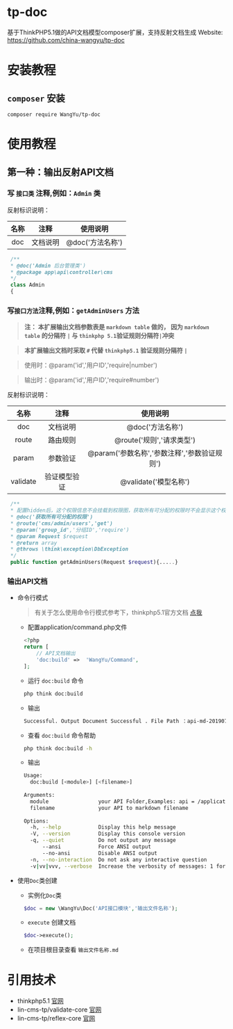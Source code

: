 # tp-doc

基于ThinkPHP5.1做的API文档模型composer扩展，支持反射文档生成
Website: https://github.com/china-wangyu/tp-doc


# 安装教程

## `composer` 安装
 
```composer
composer require WangYu/tp-doc
```

# 使用教程

## 第一种：输出反射API文档

### 写 `接口类` 注释,例如：`Admin` 类

   反射标识说明：
    
   | 名称 | 注释 | 使用说明 |
   | :----: | :----: | :----: |
   | doc | 文档说明 | @doc('方法名称') |
    
   ```php
    /**
    * @doc('Admin 后台管理类')
    * @package app\api\controller\cms
    */
    class Admin
    {
   ```

### 写`接口方法`注释,例如：`getAdminUsers` 方法

   > **注： 本扩展输出文档参数表是 `markdown table` 做的，
   因为 `markdown table` 的分隔符 `|` 与 `thinkphp 5.1`验证规则分隔符`|`冲突**
    
   > **本扩展输出文档时采取 `#` 代替 `thinkphp5.1` 验证规则分隔符 `|`**
    
   > 使用时：@param('id','用户ID','require|number')
    
   > 输出时：@param('id','用户ID','require#number')
    
   反射标识说明：
    
   | 名称 | 注释 | 使用说明 |
   | :----: | :----: | :----: |
   | doc | 文档说明 | @doc('方法名称') |
   | route | 路由规则 | @route('规则','请求类型') |
   | param | 参数验证 | @param('参数名称','参数注释','参数验证规则') |
   | validate | 验证模型验证 | @validate('模型名称') |
    
   ```php
    /**
    * 配置hidden后，这个权限信息不会挂载到权限图，获取所有可分配的权限时不会显示这个权限
    * @doc('获取所有可分配的权限')
    * @route('cms/admin/users','get')
    * @param('group_id','分组ID','require')
    * @param Request $request
    * @return array
    * @throws \think\exception\DbException
    */
    public function getAdminUsers(Request $request){.....}
   ```

### 输出API文档

- 命令行模式 
  
  > 有关于怎么使用命令行模式参考下，thinkphp5.1官方文档 [点我](https://www.kancloud.cn/manual/thinkphp5_1/354146) 
   
  - 配置application/command.php文件
  ```php
    <?php
    return [
        // API文档输出
        'doc:build'	=>	'WangYu/Command',
    ];
  ```
  -  运行 `doc:build` 命令
  ```bash
    php think doc:build
  ```
  - 输出
  ```bash
    Successful. Output Document Successful . File Path ：api-md-20190701141656.md
  ```
  - 查看 `doc:build` 命令帮助
  ```bash
    php think doc:build -h
  ```
  - 输出
  ```bash
    Usage:
      doc:build [<module>] [<filename>]
    
    Arguments:
      module                your API Folder,Examples: api = /application/api [default: "api"]
      filename              your API to markdown filename
      
    Options:
      -h, --help            Display this help message
      -V, --version         Display this console version
      -q, --quiet           Do not output any message
          --ansi            Force ANSI output
          --no-ansi         Disable ANSI output
      -n, --no-interaction  Do not ask any interactive question
      -v|vv|vvv, --verbose  Increase the verbosity of messages: 1 for normal output, 2 for more verbose output and 3 for debug  
  ```
  
- 使用`Doc`类创建

  - 实例化`Doc`类
  ```php
    $doc = new \WangYu\Doc('API接口模块','输出文件名称');
  ```
  - `execute` 创建文档
  ```php
    $doc->execute();
  ```
  - 在项目根目录查看 `输出文件名称.md`
# 引用技术

- thinkphp5.1 [官网](https://www.kancloud.cn/manual/thinkphp5_1)
- lin-cms-tp/validate-core [官网](https://packagist.org/packages/lin-cms-tp/validate-core)
- lin-cms-tp/reflex-core [官网](https://packagist.org/packages/lin-cms-tp/reflex-core)